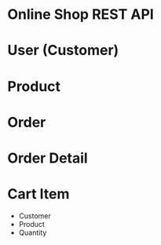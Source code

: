 # Online Shop REST API

# User (Customer)

# Product

# Order

# Order Detail


# Cart Item

- Customer
- Product
- Quantity
